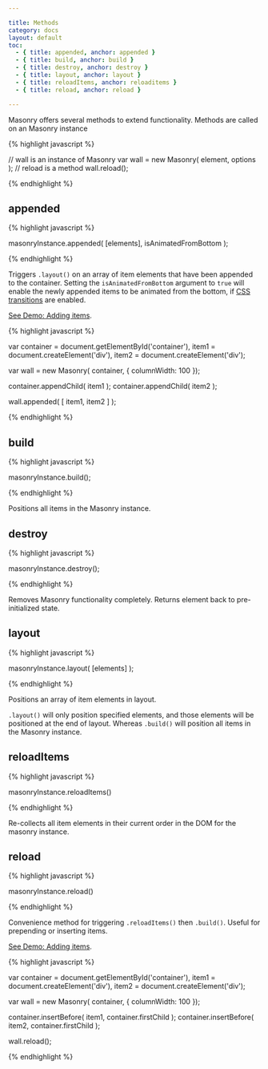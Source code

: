 ```yaml
---

title: Methods
category: docs
layout: default
toc:
  - { title: appended, anchor: appended }
  - { title: build, anchor: build }
  - { title: destroy, anchor: destroy }
  - { title: layout, anchor: layout }
  - { title: reloadItems, anchor: reloaditems }
  - { title: reload, anchor: reload }

---
```


Masonry offers several methods to extend functionality. Methods are called on an Masonry instance

{% highlight javascript %}

// wall is an instance of Masonry
var wall = new Masonry( element, options );
// reload is a method
wall.reload();

{% endhighlight %}


## appended

{% highlight javascript %}

masonryInstance.appended( [elements], isAnimatedFromBottom );

{% endhighlight %}

Triggers `.layout()` on an array of item elements that have been appended to the container. Setting the `isAnimatedFromBottom` argument to <code><span class="kc">true</span></code> will enable the newly appended items to be animated from the bottom, if [CSS transitions](intro.html#css_transitions) are enabled.

[See Demo: Adding items](../demos/adding-items.html).

{% highlight javascript %}

var container = document.getElementById('container'),
    item1 = document.createElement('div'),
    item2 = document.createElement('div');

var wall = new Masonry( container, { columnWidth: 100 });

container.appendChild( item1 );
container.appendChild( item2 );

wall.appended( [ item1, item2 ] );

{% endhighlight %}

## build

{% highlight javascript %}

masonryInstance.build();

{% endhighlight %}

Positions all items in the Masonry instance.

## destroy

{% highlight javascript %}

masonryInstance.destroy();

{% endhighlight %}

Removes Masonry functionality completely. Returns element back to pre-initialized state.

## layout

{% highlight javascript %}

masonryInstance.layout( [elements] );

{% endhighlight %}

Positions an array of item elements in layout.

`.layout()` will only position specified elements, and those elements will be positioned at the end of layout. Whereas `.build()` will position all items in the Masonry instance.

## reloadItems

{% highlight javascript %}

masonryInstance.reloadItems()

{% endhighlight %}

Re-collects all item elements in their current order in the DOM for the masonry instance.

## reload

{% highlight javascript %}

masonryInstance.reload()

{% endhighlight %}

Convenience method for triggering `.reloadItems()` then `.build()`. Useful for prepending or inserting items.

[See Demo: Adding items](../demos/adding-items.html).

{% highlight javascript %}

var container = document.getElementById('container'),
    item1 = document.createElement('div'),
    item2 = document.createElement('div');

var wall = new Masonry( container, { columnWidth: 100 });

container.insertBefore( item1, container.firstChild );
container.insertBefore( item2, container.firstChild );

wall.reload();

{% endhighlight %}


